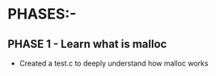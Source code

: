 # PHASES:-

## PHASE 1 - Learn what is malloc

- Created a test.c to deeply understand how malloc works
